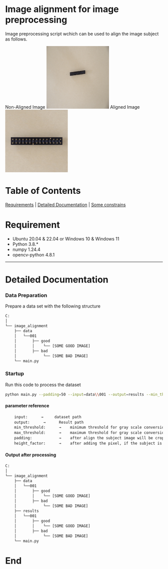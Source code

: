 
# Image alignment for image preprocessing

Image preprocessing script wchich can be used to align the image subject as follows.
   
   Non-Aligned Image <img src="assets/non_aligned.JPG" alt="Non-Aligned Image" width="200" height="200" /> Aligned Image  <img src="assets/aligned.JPG" alt="Aligned Image" width="200" height="200" />


# Table of Contents
 [Requirements](#requirement) | [Detailed Documentation](#detailed-documentation) | [Some constrains](#some-constrains)

# Requirement

- Ubuntu 20.04 & 22.04 or Windows 10 & Windows 11
- Python 3.8.*
- numpy 1.24.4
- opencv-python 4.8.1


  
******************

# Detailed Documentation

### Data Preparation

Prepare a data set with the following structure

```
C:
│ 
└── image_alignment
    ├── data
    │   └──001
    │       ├── good
    │       │    └── [SOME GOOD IMAGE]
    │       ├── bad
    │            └── [SOME BAD IMAGE]
    └── main.py
```

### Startup
Run this code to process the dataset
```sh
python main.py --padding=50 --input=data\\001 --output=results --min_threshold=100 --max_threshold=250 --height_factor=5.03
```

#### parameter reference
```sh    
    input:      →     dataset path
    output:      →      Result path
    min_threshold:      →    minimum threshold for gray scale conversion   
    max_threshold:      →    maximum threshold for gray scale conversion
    padding:            →    after align the subject image will be cropped, padding is to add the pixel around the subject
    height_factor:      →    after adding the pixel, if the subject is rectangular then this factor will be adjusted for making the image square
```

#### Output after processing
```
C:
│ 
└── image_alignment
    ├── data
    │   └──001
    │       ├── good
    │       │    └── [SOME GOOD IMAGE]
    │       ├── bad
    │            └── [SOME BAD IMAGE]
    ├── results
    │   └──001
    │       ├── good
    │       │    └── [SOME GOOD IMAGE]
    │       ├── bad
    │            └── [SOME BAD IMAGE]
    └── main.py

```
# End